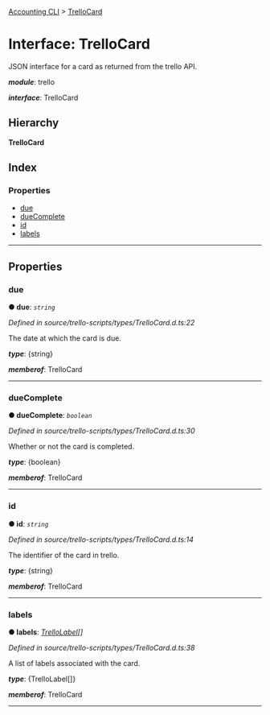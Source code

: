 [Accounting CLI](../README.md) > [TrelloCard](../interfaces/trellocard.md)

# Interface: TrelloCard

JSON interface for a card as returned from the trello API.

*__module__*: trello

*__interface__*: TrelloCard

## Hierarchy

**TrelloCard**

## Index

### Properties

* [due](trellocard.md#due)
* [dueComplete](trellocard.md#duecomplete)
* [id](trellocard.md#id)
* [labels](trellocard.md#labels)

---

## Properties

<a id="due"></a>

###  due

**● due**: *`string`*

*Defined in source/trello-scripts/types/TrelloCard.d.ts:22*

The date at which the card is due.

*__type__*: {string}

*__memberof__*: TrelloCard

___
<a id="duecomplete"></a>

###  dueComplete

**● dueComplete**: *`boolean`*

*Defined in source/trello-scripts/types/TrelloCard.d.ts:30*

Whether or not the card is completed.

*__type__*: {boolean}

*__memberof__*: TrelloCard

___
<a id="id"></a>

###  id

**● id**: *`string`*

*Defined in source/trello-scripts/types/TrelloCard.d.ts:14*

The identifier of the card in trello.

*__type__*: {string}

*__memberof__*: TrelloCard

___
<a id="labels"></a>

###  labels

**● labels**: *[TrelloLabel](trellolabel.md)[]*

*Defined in source/trello-scripts/types/TrelloCard.d.ts:38*

A list of labels associated with the card.

*__type__*: {TrelloLabel\[\]}

*__memberof__*: TrelloCard

___


